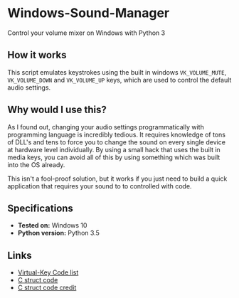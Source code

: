 # Windows-Sound-Manager
Control your volume mixer on Windows with Python 3

## How it works
This script emulates keystrokes using the built in windows `VK_VOLUME_MUTE`, `VK_VOLUME_DOWN` and `VK_VOLUME_UP` keys, which are used to control the default audio settings.

## Why would I use this?
As I found out, changing your audio settings programmatically with programming language is incredibly tedious. It requires knowledge of tons of DLL's and tens to force you to change the sound on every single device at hardware level individually. By using a small hack that uses the built in media keys, you can avoid all of this by using something which was built into the OS already.

This isn't a fool-proof solution, but it works if you just need to build a quick application that requires your sound to to controlled with code.

## Specifications
* **Tested on:** Windows 10
* **Python version:** Python 3.5

## Links
* [Virtual-Key Code list](https://msdn.microsoft.com/en-us/library/windows/desktop/dd375731(v=vs.85).aspx)
* [C struct code](http://stackoverflow.com/questions/13564851/generate-keyboard-events)
* [C struct code credit](https://github.com/lucasg)
